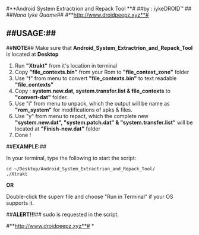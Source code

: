 #**Android System Extractrion and Repack Tool **#
##by : iykeDROID™ ##
##_Nana Iyke Quame_##
#**http://www.droidpeepz.xyz**#

##**USAGE:**##
----------
##**NOTE**## 
Make sure that  **Android_System_Extractrion_and_Repack_Tool** is located at **Desktop**

1. Run **"Xtrakt"** from it's location in terminal 
2. Copy **"file_contexts.bin"** from your Rom to  **"file_context_zone"** folder 
2. Use "f" from menu to convert **"file_contexts.bin"** to text readable **"file_contexts"**
3. Copy : **system.new.dat, system.transfer.list & file_contexts** to **"convert-dat"** folder. 
4. Use "i" from menu to unpack, which the output will be name as **"rom_system"** for modifications of apks & files.
5. Use "y" from menu to repact, which the complete new **"system.new.dat", "system.patch.dat" & "system.transfer.list"** will be located at **"Finish-new.dat"** folder
6. Done !
  

##**EXAMPLE:**##

In your terminal, type the following to start the script:
```
cd ~/Desktop/Android_System_Extractrion_and_Repack_Tool/
./Xtrakt
```

**OR**

Double-click the superr file and choose "Run in Terminal" if your OS supports it.

##**ALERT!!!**##
sudo is requested in the script.

#**http://www.droidpeepz.xyz**#
*
